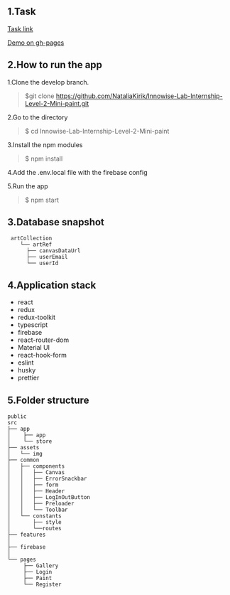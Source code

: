 ## 1.Task

[Task link](https://docs.google.com/document/d/1K79_NA4lMYfqQiIJGqLDek1K9z-oc2qg8n4AvrN1PXE/edit)

[Demo on gh-pages](https://docs.google.com/document/d/1K79_NA4lMYfqQiIJGqLDek1K9z-oc2qg8n4AvrN1PXE/edit)

## 2.How to run the app

1.Clone the develop branch.
> $git clone https://github.com/NataliaKirik/Innowise-Lab-Internship-Level-2-Mini-paint.git

2.Go to the directory
> $ cd Innowise-Lab-Internship-Level-2-Mini-paint

3.Install the npm modules
> $ npm install

4.Add the .env.local file with the firebase config

5.Run the app
> $ npm start

## 3.Database snapshot

```
 artCollection
    └── artRef
      ├── canvasDataUrl
      ├── userEmail
      └── userId

```

## 4.Application stack

* react
* redux
* redux-toolkit
* typescript
* firebase
* react-router-dom
* Material UI
* react-hook-form
* eslint
* husky
* prettier

## 5.Folder structure

```
public
src
├── app
│    ├── app
│    └── store
├── assets
│   └── img
├── common
│   ├── components
│   │   ├── Canvas
│   │   ├── ErrorSnackbar
│   │   ├── form
│   │   ├── Header
│   │   ├── LogInOutButton
│   │   ├── Preloader
│   │   └── Toolbar
│   └── constants
│       ├── style
│       └──routes
├── features
│  
├── firebase
│  
└── pages 
     ├── Gallery
     ├── Login
     ├── Paint
     └── Register    
```
